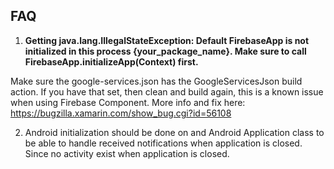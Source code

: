 ## FAQ

1. <b>Getting java.lang.IllegalStateException: Default FirebaseApp is not initialized in this process {your_package_name}. Make sure to call FirebaseApp.initializeApp(Context) first.</b>

Make sure the google-services.json has the GoogleServicesJson build action. If you have that set, then clean and build again, this is a known issue when using Firebase Component. More info and fix here: https://bugzilla.xamarin.com/show_bug.cgi?id=56108

2. Android initialization should be done on and Android Application class to be able to handle received notifications when application is closed. Since no activity exist when application is closed.<b></b>

